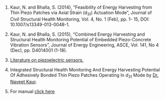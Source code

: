 1. Kaur, N. and Bhalla, S. (2014), “Feasibility of Energy Harvesting from Thin Piezo Patches via Axial
Strain (d<sub>31</sub>) Actuation Mode”, Journal of Civil Structural Health Monitoring, Vol. 4, No. 1 (Feb), pp. 1-
15, DOI: 10.1007/s13349-013-0048-1.

2. Kaur, N. and Bhalla, S. (2015), “Combined Energy Harvesting and Structural Health Monitoring
Potential of Embedded Piezo-Concrete Vibration Sensors”, Journal of Energy Engineering, ASCE,
Vol. 141, No 4 (Dec), pp. D4014001 (1-18).

3. <a href="images/piezo.pdf">Literature on piezoelectric sensors.</a>

4. Integrated Structural Health Monitoring And Energy Harvesting Potential Of Adhesively Bonded Thin Piezo Patches Operating In <i>d</i><sub>31</sub> Mode by <a href="images/naveet.pdf">Dr. Naveet Kaur</a>.

5. For manual <a href="images/manual_exp9.pdf" target="_blank">click here</a>

